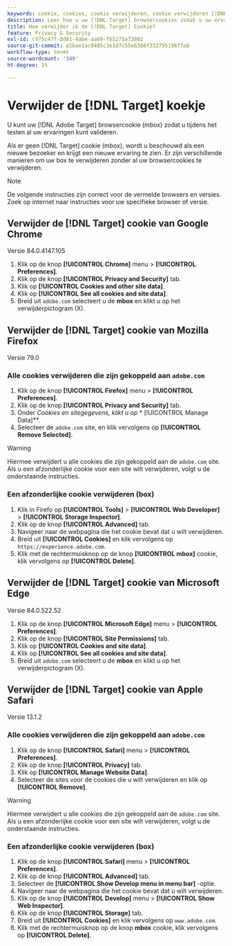 ```yaml
---
keywords: cookie, cookies, cookie verwijderen, cookie verwijderen [!DNL Target] cookie, google chrome, chrome, mozilla firefox, firefox, microsoft edge, safari, cookie1
description: Leer hoe u uw [!DNL Target] browsercookies zodat u uw ervaringen kunt valideren.
title: Hoe verwijder ik de [!DNL Target] Cookie?
feature: Privacy & Security
exl-id: c975c47f-8d81-4abe-aa89-f65275a73002
source-git-commit: e5bae1ac9485c3e1d7c55e6386f332755196ffab
workflow-type: tm+mt
source-wordcount: '349'
ht-degree: 1%

---
```


# Verwijder de [!DNL Target] koekje

U kunt uw [!DNL Adobe Target] browsercookie (mbox) zodat u tijdens het testen al uw ervaringen kunt valideren.

Als er geen [!DNL Target] cookie (mbox), wordt u beschouwd als een nieuwe bezoeker en krijgt een nieuwe ervaring te zien. Er zijn verschillende manieren om uw box te verwijderen zonder al uw browsercookies te verwijderen.

>[!NOTE]
>
>De volgende instructies zijn correct voor de vermelde browsers en versies. Zoek op internet naar instructies voor uw specifieke browser of versie.

## Verwijder de [!DNL Target] cookie van Google Chrome

Versie 84.0.4147.105

1. Klik op de knop **[!UICONTROL Chrome]** menu > **[!UICONTROL Preferences]**.
1. Klik op de knop **[!UICONTROL Privacy and Security]** tab.
1. Klik op **[!UICONTROL Cookies and other site data]**.
1. Klik op **[!UICONTROL See all cookies and site data]**.
1. Breid uit `adobe.com` selecteert u de **mbox** en klikt u op het verwijderpictogram (X).

## Verwijder de [!DNL Target] cookie van Mozilla Firefox

Versie 79.0

### Alle cookies verwijderen die zijn gekoppeld aan `adobe.com`

1. Klik op de knop **[!UICONTROL Firefox]** menu > **[!UICONTROL Preferences]**.
1. Klik op de knop **[!UICONTROL Privacy and Security]** tab.
1. Onder **Cookies en sitegegevens*, klikt u op &#x200B;** [!UICONTROL Manage Data]**.
1. Selecteer de `adobe.com` site, en klik vervolgens op **[!UICONTROL Remove Selected]**.

>[!WARNING]
>
>Hiermee verwijdert u alle cookies die zijn gekoppeld aan de `adobe.com` site. Als u een afzonderlijke cookie voor een site wilt verwijderen, volgt u de onderstaande instructies.

### Een afzonderlijke cookie verwijderen (box)

1. Klik in Firefo op **[!UICONTROL Tools]** > **[!UICONTROL Web Developer]** > **[!UICONTROL Storage Inspector]**.
1. Klik op de knop **[!UICONTROL Advanced]** tab.
1. Navigeer naar de webpagina die het cookie bevat dat u wilt verwijderen.
1. Breid uit **[!UICONTROL Cookies]** en klik vervolgens op `https://experience.adobe.com`.
1. Klik met de rechtermuisknop op de knop **[!UICONTROL mbox]** cookie, klik vervolgens op **[!UICONTROL Delete]**.

## Verwijder de [!DNL Target] cookie van Microsoft Edge

Versie 84.0.522.52

1. Klik op de knop **[!UICONTROL Microsoft Edge]** menu > **[!UICONTROL Preferences]**.
1. Klik op de knop **[!UICONTROL Site Permissions]** tab.
1. Klik op **[!UICONTROL Cookies and site data]**.
1. Klik op **[!UICONTROL See all cookies and site data]**.
1. Breid uit `adobe.com` selecteert u de **mbox** en klikt u op het verwijderpictogram (X).

## Verwijder de [!DNL Target] cookie van Apple Safari

Versie 13.1.2

### Alle cookies verwijderen die zijn gekoppeld aan `adobe.com`

1. Klik op de knop **[!UICONTROL Safari]** menu > **[!UICONTROL Preferences]**.
1. Klik op de knop **[!UICONTROL Privacy]** tab.
1. Klik op **[!UICONTROL Manage Website Data]**.
1. Selecteer de sites voor de cookies die u wilt verwijderen en klik op **[!UICONTROL Remove]**.

>[!WARNING]
>
>Hiermee verwijdert u alle cookies die zijn gekoppeld aan de `adobe.com` site. Als u een afzonderlijke cookie voor een site wilt verwijderen, volgt u de onderstaande instructies.

### Een afzonderlijke cookie verwijderen (box)

1. Klik op de knop **[!UICONTROL Safari]** menu > **[!UICONTROL Preferences]**.
1. Klik op de knop **[!UICONTROL Advanced]** tab.
1. Selecteer de **[!UICONTROL Show Develop menu in menu bar]** -optie.
1. Navigeer naar de webpagina die het cookie bevat dat u wilt verwijderen.
1. Klik op de knop **[!UICONTROL Develop]** menu > **[!UICONTROL Show Web Inspector]**.
1. Klik op de knop **[!UICONTROL Storage]** tab.
1. Breid uit **[!UICONTROL Cookies]** en klik vervolgens op `www.adobe.com`.
1. Klik met de rechtermuisknop op de knop **mbox** cookie, klik vervolgens op **[!UICONTROL Delete]**.
